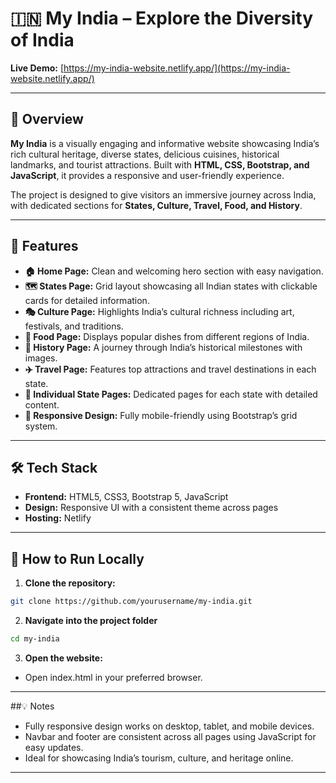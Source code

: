 # 🇮🇳 My India – Explore the Diversity of India

**Live Demo:** [https://my-india-website.netlify.app/](https://my-india-website.netlify.app/)

---

## 📌 Overview
**My India** is a visually engaging and informative website showcasing India’s rich cultural heritage, diverse states, delicious cuisines, historical landmarks, and tourist attractions. Built with **HTML, CSS, Bootstrap, and JavaScript**, it provides a responsive and user-friendly experience.

The project is designed to give visitors an immersive journey across India, with dedicated sections for **States, Culture, Travel, Food, and History**.

---

## 🎯 Features

- **🏠 Home Page:** Clean and welcoming hero section with easy navigation.  
- **🗺️ States Page:** Grid layout showcasing all Indian states with clickable cards for detailed information.  
- **🎭 Culture Page:** Highlights India’s cultural richness including art, festivals, and traditions.
- **🍛 Food Page:** Displays popular dishes from different regions of India.
- **📜 History Page:** A journey through India’s historical milestones with images. 
- **✈️ Travel Page:** Features top attractions and travel destinations in each state.  
- **📄 Individual State Pages:** Dedicated pages for each state with detailed content.  
- **📱 Responsive Design:** Fully mobile-friendly using Bootstrap’s grid system.  

---

## 🛠️ Tech Stack

- **Frontend:** HTML5, CSS3, Bootstrap 5, JavaScript  
- **Design:** Responsive UI with a consistent theme across pages  
- **Hosting:** Netlify  

---

## 🚀 How to Run Locally

1. **Clone the repository:**
```bash
git clone https://github.com/yourusername/my-india.git
```

2. **Navigate into the project folder**
```bash
cd my-india
```

3. **Open the website:**
- Open index.html in your preferred browser.

---

##💡 Notes

- Fully responsive design works on desktop, tablet, and mobile devices.
- Navbar and footer are consistent across all pages using JavaScript for easy updates.
- Ideal for showcasing India’s tourism, culture, and heritage online.

---
